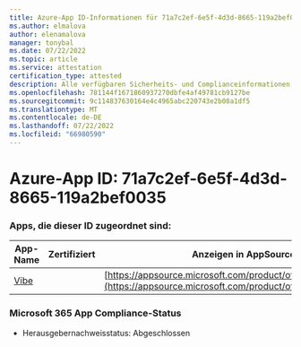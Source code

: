 ```yaml
---
title: Azure-App ID-Informationen für 71a7c2ef-6e5f-4d3d-8665-119a2bef0035
ms.author: elmalova
author: elenamalova
manager: tonybal
ms.date: 07/22/2022
ms.topic: article
ms.service: attestation
certification_type: attested
description: Alle verfügbaren Sicherheits- und Complianceinformationen für 71a7c2ef-6e5f-4d3d-8665-119a2bef0035.
ms.openlocfilehash: 781144f1671860937270dbfe4af49781cb9127be
ms.sourcegitcommit: 9c114837630164e4c4965abc220743e2b08a1df5
ms.translationtype: MT
ms.contentlocale: de-DE
ms.lasthandoff: 07/22/2022
ms.locfileid: "66980590"
---
```

# <a name="azure-app-id-71a7c2ef-6e5f-4d3d-8665-119a2bef0035"></a>Azure-App ID: 71a7c2ef-6e5f-4d3d-8665-119a2bef0035


### <a name="apps-associated-with-this-id"></a>Apps, die dieser ID zugeordnet sind:
| **App-Name** | **Zertifiziert** | **Anzeigen in AppSource** |
|--------------|---------------|-----------------------|
| [Vibe](../forward/WA200001721.md) |  | [https://appsource.microsoft.com/product/office/WA200001721](https://appsource.microsoft.com/product/office/WA200001721) |

### <a name="microsoft-365-app-compliance-status"></a>Microsoft 365 App Compliance-Status
- Herausgebernachweisstatus: Abgeschlossen
